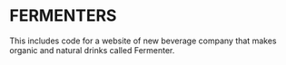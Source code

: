 # FERMENTERS
This includes code for a website of new beverage company that makes organic and natural drinks called Fermenter.
